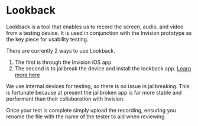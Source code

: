 # Lookback
Lookback is a tool that enables us to record the screen, audio, and video from a testing device. It is used in conjunction with the Invision prototype as the key piece for usability testing. 


There are currently 2 ways to use Lookback. 
1. The first is through the Invision iOS app
2. The second is to jailbreak the device and install the lookback app. [Learn more here](https://lookback.io/learn/lookback-for-your-ios-device/installing-lookback)


We use internal devices for testing, so there is no issue in jailbreaking. This is fortunate because at present the jailbroken app is far more stable and performant than their collaboration with Invision.

Once your test is complete simply upload the recording, ensuring you rename the file with the name of the tester to aid when reviewing.

